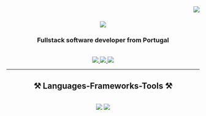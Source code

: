<!-- visitor counter -->
<img align="right" src="https://visitor-badge.laobi.icu/badge?page_id=J0-23.J0-23" />


<!-- hey there message -->
<h1 align="center">
    <img src="https://readme-typing-svg.herokuapp.com/?font=Righteous&size=35&center=true&vCenter=true&width=500&height=70&duration=4000&lines=Hey+There!+👋;+I'm+Jorge+Oliveira!;" />
</h1>

<!-- header -->
<h3 align="center">Fullstack software developer from Portugal</h3>

<br/>


 <!-- link buttons -->
<div align="center"> 
  <a href="mailto:jorgeoliveira2k22@gmail.com">
    <img src="https://img.shields.io/badge/Gmail-333333?style=for-the-badge&logo=gmail&logoColor=red" />
  </a>
  <a href="https://linkedin.com/in/jorge-oliveira23" target="_blank">
    <img src="https://img.shields.io/badge/LinkedIn-0077B5?style=for-the-badge&logo=linkedin&logoColor=white" target="_blank" />
  </a>
  <a href="#" target="_blank">
     <img src="https://img.shields.io/badge/Portfolio-FF5722?style=for-the-badge&logo=todoist&logoColor=white" target="_blank" /> 
  </a>
</div>

<hr/>

<h2 align="center">⚒️ Languages-Frameworks-Tools ⚒️</h2>
<br/>
<div align="center">
    <img src="https://skillicons.dev/icons?i=react,reactnative,mongodb,postgresql,oop,tailwind,git" />
    <img src="https://skillicons.dev/icons?i=nodejs,python,javascript,html,css,mongodb,nextjs,vscode,github,figma," /><br>
</div>
